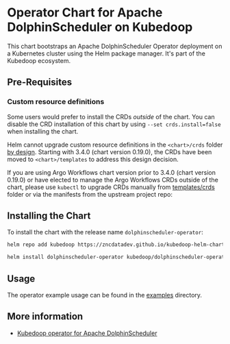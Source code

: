 # Operator Chart for Apache DolphinScheduler on Kubedoop

This chart bootstraps an Apache DolphinScheduler Operator deployment on a Kubernetes cluster using the Helm package manager. It's part of the Kubedoop ecosystem.

## Pre-Requisites

### Custom resource definitions

Some users would prefer to install the CRDs _outside_ of the chart. You can disable the CRD installation of this chart by using `--set crds.install=false` when installing the chart.

Helm cannot upgrade custom resource definitions in the `<chart>/crds` folder [by design](https://helm.sh/docs/chart_best_practices/custom_resource_definitions/#some-caveats-and-explanations).
Starting with 3.4.0 (chart version 0.19.0), the CRDs have been moved to `<chart>/templates` to address this design decision.

If you are using Argo Workflows chart version prior to 3.4.0 (chart version 0.19.0) or have elected to manage the Argo Workflows CRDs outside of the chart,
please use `kubectl` to upgrade CRDs manually from [templates/crds](templates/crds/) folder or via the manifests from the upstream project repo:

## Installing the Chart

To install the chart with the release name `dolphinscheduler-operator`:

```bash
helm repo add kubedoop https://zncdatadev.github.io/kubedoop-helm-charts/

helm install dolphinscheduler-operator kubedoop/dolphinscheduler-operator
```

## Usage

The operator example usage can be found in the [examples](https://github.com/zncdatadev/dolphinscheduler-operator/tree/main/examples) directory.

## More information

- [Kubedoop operator for Apache DolphinScheduler](https://github.com/zncdatadev/dolphinscheduler-operator)
